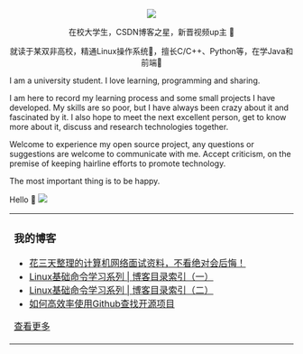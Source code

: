 

<p align="center">
  <img src="https://github-readme-stats.vercel.app/api?username=OriginalCoder0&bg_color=50,eae5c9,6cc6cb&title_color=fff&text_color=fff"/>
</p>



<p align="center"> 在校大学生，CSDN博客之星，新晋视频up主 🎉 </p>  
<p align="center"> 就读于某双非高校，精通Linux操作系统🐧，擅长C/C++、Python等，在学Java和前端🎨   </p>

<p align="left"> I am a university student. I love learning, programming and sharing.   </p>
<p align="left"> I am here to record my learning process and some small projects I have developed. My skills are so poor, but I have always been crazy about it and fascinated by it. I also hope to meet the next excellent person, get to know more about it, discuss and research technologies together.   </p>
<p align="left"> Welcome to experience my open source project, any questions or suggestions are welcome to communicate with me. Accept criticism, on the premise of keeping hairline efforts to promote technology.  </p>
<p align="left"> The most important thing is to be happy.  </p>


Hello 👋 <a title="Hits" target="_blank" href="https://github.com/OriginalCoder0/hits"><img src="https://hits.b3log.org/OriginalCoder0/hits.svg"></a>


<table align="center">
<td valign="top" width="50%">


### 我的博客
- [花三天整理的计算机网络面试资料，不看绝对会后悔！](https://blog.csdn.net/qq_44723773/article/details/107021367)
- [Linux基础命令学习系列 | 博客目录索引（一）](https://blog.csdn.net/qq_44723773/article/details/105916023)
- [Linux基础命令学习系列 | 博客目录索引（二）](https://blog.csdn.net/qq_44723773/article/details/106975608)
- [如何高效率使用Github查找开源项目](https://blog.csdn.net/qq_44723773/article/details/105409008)


[查看更多](https://blog.csdn.net/qq_44723773)


</td>
